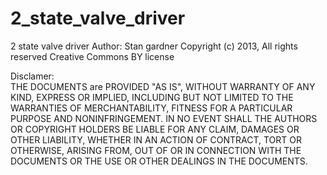 2_state_valve_driver
====================

2 state valve driver
Author: Stan gardner Copyright (c) 2013, All rights reserved
Creative Commons BY license

  

Disclamer:  
THE DOCUMENTS are PROVIDED "AS IS", WITHOUT WARRANTY OF ANY KIND, EXPRESS OR IMPLIED, 
INCLUDING BUT NOT LIMITED TO THE WARRANTIES OF MERCHANTABILITY, FITNESS FOR A PARTICULAR PURPOSE 
AND NONINFRINGEMENT. IN NO EVENT SHALL THE AUTHORS OR COPYRIGHT HOLDERS BE LIABLE FOR ANY CLAIM, 
DAMAGES OR OTHER LIABILITY, WHETHER IN AN ACTION OF CONTRACT, TORT OR OTHERWISE, ARISING FROM, 
OUT OF OR IN CONNECTION WITH THE DOCUMENTS OR THE USE OR OTHER DEALINGS IN THE DOCUMENTS.
